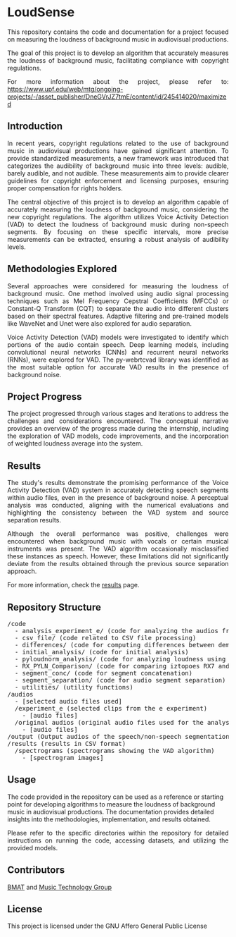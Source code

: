 <h1 style="text-align: justify;">LoudSense</h1>
<p style="text-align: justify;">This repository contains the code and documentation for a project focused on measuring the loudness of background music in audiovisual productions.</p>
<p style="text-align: justify;">The goal of this project is to develop an algorithm that accurately measures the loudness of background music, facilitating compliance with copyright regulations.</p>
<p style="text-align: justify;">For more information about the project, please refer to:
  <a href="https://www.upf.edu/web/mtg/ongoing-projects/-/asset_publisher/DneGVrJZ7tmE/content/id/245414020/maximized" target="_blank" style="text-align: justify;">
    https://www.upf.edu/web/mtg/ongoing-projects/-/asset_publisher/DneGVrJZ7tmE/content/id/245414020/maximized
  </a>
</p>
<h2 style="text-align: justify;">Introduction</h2>
<p style="text-align: justify;">In recent years, copyright regulations related to the use of background music in audiovisual productions have gained significant attention. To provide standardized measurements, a new framework was introduced that categorizes the audibility of background music into three levels: audible, barely audible, and not audible. These measurements aim to provide clearer guidelines for copyright enforcement and licensing purposes, ensuring proper compensation for rights holders.</p>

<p style="text-align: justify;">The central objective of this project is to develop an algorithm capable of accurately measuring the loudness of background music, considering the new copyright regulations. The algorithm utilizes Voice Activity Detection (VAD) to detect the loudness of background music during non-speech segments. By focusing on these specific intervals, more precise measurements can be extracted, ensuring a robust analysis of audibility levels.</p>

<h2 style="text-align: justify;">Methodologies Explored</h2>
<p style="text-align: justify;">Several approaches were considered for measuring the loudness of background music. One method involved using audio signal processing techniques such as Mel Frequency Cepstral Coefficients (MFCCs) or Constant-Q Transform (CQT) to separate the audio into different clusters based on their spectral features. Adaptive filtering and pre-trained models like WaveNet and Unet were also explored for audio separation.</p>

<p style="text-align: justify;">Voice Activity Detection (VAD) models were investigated to identify which portions of the audio contain speech. Deep learning models, including convolutional neural networks (CNNs) and recurrent neural networks (RNNs), were explored for VAD. The py-webrtcvad library was identified as the most suitable option for accurate VAD results in the presence of background noise.</p>

<h2 style="text-align: justify;">Project Progress</h2>
<p style="text-align: justify;">The project progressed through various stages and iterations to address the challenges and considerations encountered. The conceptual narrative provides an overview of the progress made during the internship, including the exploration of VAD models, code improvements, and the incorporation of weighted loudness average into the system.</p>

<h2 style="text-align: justify;">Results</h2>
<p style="text-align: justify;">The study's results demonstrate the promising performance of the Voice Activity Detection (VAD) system in accurately detecting speech segments within audio files, even in the presence of background noise. A perceptual analysis was conducted, aligning with the numerical evaluations and highlighting the consistency between the VAD system and source separation results.</p>

<p style="text-align: justify;">Although the overall performance was positive, challenges were encountered when background music with vocals or certain musical instruments was present. The VAD algorithm occasionally misclassified these instances as speech. However, these limitations did not significantly deviate from the results obtained through the previous source separation approach.</p>
<p style="text-align: justify;">For more information, check the <a href="https://github.com/ObiWxnKenxbi/LoudSense/tree/main/results" style="text-align: justify;">results</a> page.</p>

<h2>Repository Structure</h2>
<pre>
/code
  - analysis_experiment_e/ (code for analyzing the audios from experiment e)
  - csv_file/ (code related to CSV file processing)
  - differences/ (code for computing differences between demucs, voice on set and source separation)
  - initial_analysis/ (code for initial analysis)
  - pyloudnorm_analysis/ (code for analyzing loudness using pyloudnorm)
  - RX_PYLN_Comparison/ (code for comparing iztopoes RX7 and pyloudnorm)
  - segment_conc/ (code for segment concatenation)
  - segment_separation/ (code for audio segment separation)
  - utilities/ (utility functions)
/audios
  - [selected audio files used]
  /experiment_e (selected clips from the e experiment)
    - [audio files]
  /original audios (original audio files used for the analysis)
    - [audio files]
/output (Output audios of the speech/non-speech segmentation)
/results (results in CSV format)
  /spectrograms (spectrograms showing the VAD algorithm)
    - [spectrogram images]
</pre>

<h2>Usage</h2>
<p>The code provided in the repository can be used as a reference or starting point for developing algorithms to measure the loudness of background music in audiovisual productions. The documentation provides detailed insights into the methodologies, implementation, and results obtained.</p>

<p style="text-align: justify;">Please refer to the specific directories within the repository for detailed instructions on running the code, accessing datasets, and utilizing the provided models.</p>

<h2>Contributors</h2>
<p><a href="https://www.bmat.com/innovation-lab/">BMAT</a> and <a href="https://www.upf.edu/web/mtg">Music Technology Group</a></p>

<h2>License</h2>
<p style="text-align: justify;">This project is licensed under the GNU Affero General Public License</p>
